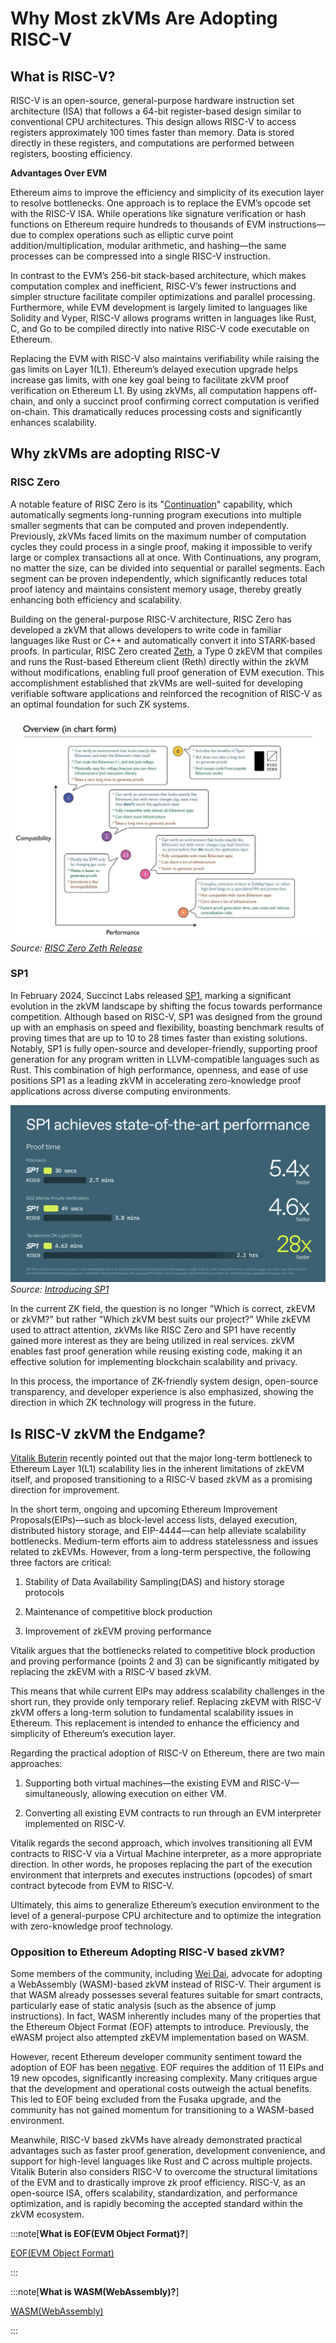 # Why Most zkVMs Are Adopting RISC-V

## What is RISC-V?

RISC-V is an open-source, general-purpose hardware instruction set architecture (ISA) that follows a 64-bit register-based design similar to conventional CPU architectures. This design allows RISC-V to access registers approximately 100 times faster than memory. Data is stored directly in these registers, and computations are performed between registers, boosting efficiency.

**Advantages Over EVM**

Ethereum aims to improve the efficiency and simplicity of its execution layer to resolve bottlenecks. One approach is to replace the EVM’s opcode set with the RISC-V ISA. While operations like signature verification or hash functions on Ethereum require hundreds to thousands of EVM instructions—due to complex operations such as elliptic curve point addition/multiplication, modular arithmetic, and hashing—the same processes can be compressed into a single RISC-V instruction.

In contrast to the EVM’s 256-bit stack-based architecture, which makes computation complex and inefficient, RISC-V’s fewer instructions and simpler structure facilitate compiler optimizations and parallel processing. Furthermore, while EVM development is largely limited to languages like Solidity and Vyper, RISC-V allows programs written in languages like Rust, C, and Go to be compiled directly into native RISC-V code executable on Ethereum.

Replacing the EVM with RISC-V also maintains verifiability while raising the gas limits on Layer 1(L1). Ethereum’s delayed execution upgrade helps increase gas limits, with one key goal being to facilitate zkVM proof verification on Ethereum L1. By using zkVMs, all computation happens off-chain, and only a succinct proof confirming correct computation is verified on-chain. This dramatically reduces processing costs and significantly enhances scalability.

## Why zkVMs are adopting RISC-V

### RISC Zero

A notable feature of RISC Zero is its "[Continuation](https://risczero.com/blog/continuations)" capability, which automatically segments long-running program executions into multiple smaller segments that can be computed and proven independently. Previously, zkVMs faced limits on the maximum number of computation cycles they could process in a single proof, making it impossible to verify large or complex transactions all at once. With Continuations, any program, no matter the size, can be divided into sequential or parallel segments. Each segment can be proven independently, which significantly reduces total proof latency and maintains consistent memory usage, thereby greatly enhancing both efficiency and scalability.

Building on the general-purpose RISC-V architecture, RISC Zero has developed a zkVM that allows developers to write code in familiar languages like Rust or C++ and automatically convert it into STARK-based proofs. In particular, RISC Zero created [Zeth](https://risczero.com/blog/designing-high-performance-zkVMs), a Type 0 zkEVM that compiles and runs the Rust-based Ethereum client (Reth) directly within the zkVM without modifications, enabling full proof generation of EVM execution. This accomplishment established that zkVMs are well-suited for developing verifiable software applications and reinforced the recognition of RISC-V as an optimal foundation for such ZK systems.

![RISC Zero Zeth](./img/zkvm1.png)
*Source: [RISC Zero Zeth Release](https://risczero.com/blog/zeth-release)*


### SP1

In February 2024, Succinct Labs released [SP1](https://blog.succinct.xyz/introducing-sp1/), marking a significant evolution in the zkVM landscape by shifting the focus towards performance competition. Although based on RISC-V, SP1 was designed from the ground up with an emphasis on speed and flexibility, boasting benchmark results of proving times that are up to 10 to 28 times faster than existing solutions. Notably, SP1 is fully open-source and developer-friendly, supporting proof generation for any program written in LLVM-compatible languages such as Rust. This combination of high performance, openness, and ease of use positions SP1 as a leading zkVM in accelerating zero-knowledge proof applications across diverse computing environments.

![SP1 Performance](./img/zkVM2.png)
*Source: [Introducing SP1](https://blog.succinct.xyz/introducing-sp1/)*


In the current ZK field, the question is no longer "Which is correct, zkEVM or zkVM?" but rather "Which zkVM best suits our project?" While zkEVM used to attract attention, zkVMs like RISC Zero and SP1 have recently gained more interest as they are being utilized in real services. zkVM enables fast proof generation while reusing existing code, making it an effective solution for implementing blockchain scalability and privacy.

In this process, the importance of ZK-friendly system design, open-source transparency, and developer experience is also emphasized, showing the direction in which ZK technology will progress in the future.


## Is RISC-V zkVM the Endgame?

[Vitalik Buterin](https://ethereum-magicians.org/t/long-term-l1-execution-layer-proposal-replace-the-evm-with-risc-v/23617) recently pointed out that the major long-term bottleneck to Ethereum Layer 1(L1) scalability lies in the inherent limitations of zkEVM itself, and proposed transitioning to a RISC-V based zkVM as a promising direction for improvement.

In the short term, ongoing and upcoming Ethereum Improvement Proposals(EIPs)—such as block-level access lists, delayed execution, distributed history storage, and EIP-4444—can help alleviate scalability bottlenecks. Medium-term efforts aim to address statelessness and issues related to zkEVMs. However, from a long-term perspective, the following three factors are critical:

1. Stability of Data Availability Sampling(DAS) and history storage protocols

2. Maintenance of competitive block production

3. Improvement of zkEVM proving performance

Vitalik argues that the bottlenecks related to competitive block production and proving performance (points 2 and 3) can be significantly mitigated by replacing the zkEVM with a RISC-V based zkVM.

This means that while current EIPs may address scalability challenges in the short run, they provide only temporary relief. Replacing zkEVM with RISC-V zkVM offers a long-term solution to fundamental scalability issues in Ethereum. This replacement is intended to enhance the efficiency and simplicity of Ethereum’s execution layer.

Regarding the practical adoption of RISC-V on Ethereum, there are two main approaches:

1. Supporting both virtual machines—the existing EVM and RISC-V—simultaneously, allowing execution on either VM.

2. Converting all existing EVM contracts to run through an EVM interpreter implemented on RISC-V.

Vitalik regards the second approach, which involves transitioning all EVM contracts to RISC-V via a Virtual Machine interpreter, as a more appropriate direction. In other words, he proposes replacing the part of the execution environment that interprets and executes instructions (opcodes) of smart contract bytecode from EVM to RISC-V.

Ultimately, this aims to generalize Ethereum’s execution environment to the level of a general-purpose CPU architecture and to optimize the integration with zero-knowledge proof technology.

### Opposition to Ethereum Adopting RISC-V based zkVM?

Some members of the community, including [Wei Dai](https://x.com/_weidai/status/1914053842888769626?ref=nockchain.org), advocate for adopting a WebAssembly (WASM)-based zkVM instead of RISC-V. Their argument is that WASM already possesses several features suitable for smart contracts, particularly ease of static analysis (such as the absence of jump instructions). In fact, WASM inherently includes many of the properties that the Ethereum Object Format (EOF) attempts to introduce. Previously, the eWASM project also attempted zkEVM implementation based on WASM.

However, recent Ethereum developer community sentiment toward the adoption of EOF has been [negative](https://www.ainvest.com/news/ethereum-developers-reject-eof-upgrade-fusaka-fork-2504/). EOF requires the addition of 11 EIPs and 19 new opcodes, significantly increasing complexity. Many critiques argue that the development and operational costs outweigh the actual benefits. This led to EOF being excluded from the Fusaka upgrade, and the community has not gained momentum for transitioning to a WASM-based environment.

Meanwhile, RISC-V based zkVMs have already demonstrated practical advantages such as faster proof generation, development convenience, and support for high-level languages like Rust and C across multiple projects. Vitalik Buterin also considers RISC-V to overcome the structural limitations of the EVM and to drastically improve zk proof efficiency. RISC-V, as an open-source ISA, offers scalability, standardization, and performance optimization, and is rapidly becoming the accepted standard within the zkVM ecosystem.

:::note[**What is EOF(EVM Object Format)?**]

[EOF(EVM Object Format)](/docs/miscellaneous/EOF.md)

:::

:::note[**What is WASM(WebAssembly)?**]

[WASM(WebAssembly)](/docs/miscellaneous/WASM.md)

:::

